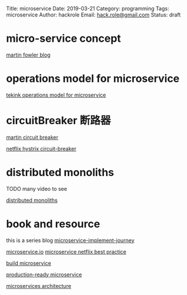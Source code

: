 Title: microservice
Date: 2019-03-21
Category: programming
Tags: microservice
Author: hackrole
Email: hack.role@gmail.com
Status: draft


# micro-service concept


[martin fowler blog](https://martinfowler.com/articles/microservices.html)

# operations model for microservice

[tekink operations model for microservice](http://callistaenterprise.se/blogg/teknik/2015/03/25/an-operations-model-for-microservices/)


# circuitBreaker 断路器

[martin circuit breaker](https://martinfowler.com/bliki/CircuitBreaker.html)

[netflix hystrix circuit-breaker](https://github.com/Netflix/Hystrix/)

# distributed monoliths
TODO many video to see

[distributed monoliths](https://medium.com/unbabel/your-distributed-monoliths-are-secretly-plotting-against-you-4c1b20324a31)


# book and resource
this is a series blog
[microservice-implement-journey](https://koukia.ca/a-microservices-implementation-journey-part-1-9f6471fe917)

[microservice.io](https://microservices.io/)
[microservice netflix best practice](https://www.nginx.com/blog/microservices-at-netflix-architectural-best-practices/)


[build microservice](https://www.amazon.com/gp/product/1491950358/ref=as_li_qf_sp_asin_il_tl?ie=UTF8&tag=aramkoukia-20&camp=1789&creative=9325&linkCode=as2&creativeASIN=1491950358&linkId=363e9cf9c6a5a697a73b4fe159f37fda)

[production-ready microservice](https://www.amazon.com/gp/product/1491965975/ref=as_li_qf_sp_asin_il_tl?ie=UTF8&tag=aramkoukia-20&camp=1789&creative=9325&linkCode=as2&creativeASIN=1491965975&linkId=ff04688c2c60121309905c5e0117b145)

[microservices architecture](https://www.amazon.com/gp/product/1491956259/ref=as_li_qf_sp_asin_il_tl?ie=UTF8&tag=aramkoukia-20&camp=1789&creative=9325&linkCode=as2&creativeASIN=1491956259&linkId=dd181a962e6fe756e0a81861258eb9c2)
